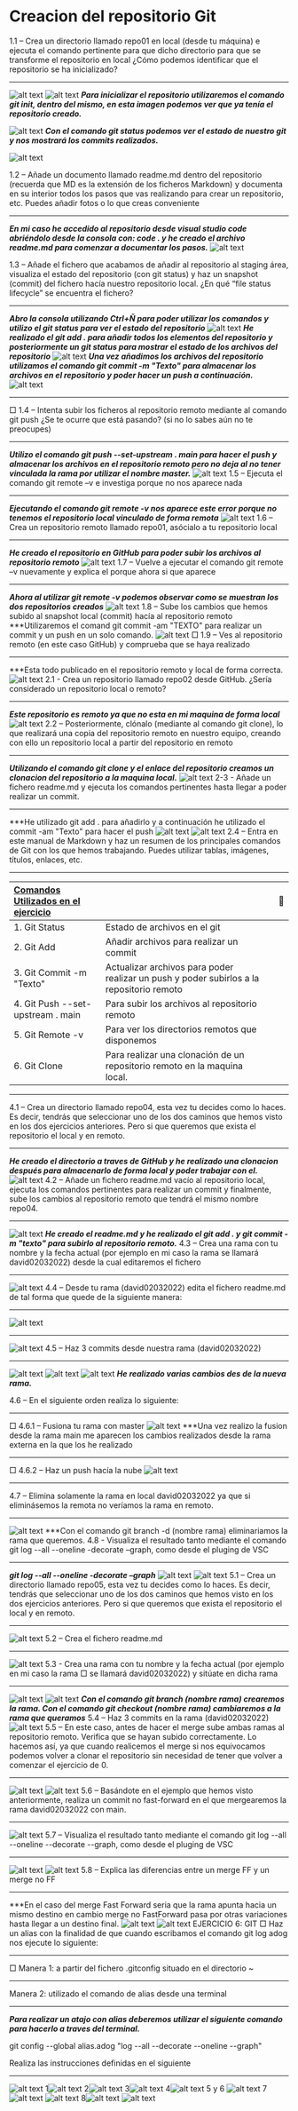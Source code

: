 # Creacion del repositorio Git
1.1 – Crea un directorio llamado repo01 en local (desde tu máquina) e ejecuta el comando
pertinente para que dicho directorio para que se transforme el repositorio en local 
¿Cómo podemos identificar que el repositorio se ha inicializado?
***
![alt text](image.png)
![alt text](image-1.png)
***Para inicializar el repositorio utilizaremos el comando git init, dentro del mismo, en esta imagen podemos ver que ya tenía el repositorio creado.***

![alt text](image-2.png)
***Con el comando git status podemos ver el estado de nuestro git y nos mostrará los commits realizados.***

![alt text](image-3.png)

1.2 – Añade un documento llamado readme.md dentro del repositorio (recuerda que MD es la extensión de los ficheros Markdown) y documenta en su interior todos los pasos que vas realizando para crear un repositorio, etc. 
Puedes añadir fotos o lo que creas conveniente
***
***En mi caso he accedido al repositorio desde visual studio code abriéndolo desde la consola con: code . y he creado el archivo readme.md para comenzar a documentar los pasos.***
![alt text](image-4.png)

1.3 – Añade el fichero que acabamos de añadir al repositorio al staging área, visualiza el estado del repositorio (con git status) y haz un snapshot (commit) del fichero hacía nuestro repositorio local. ¿En qué “file status lifecycle” se encuentra el fichero?
***
***Abro la consola utilizando Ctrl+Ñ para poder utilizar los comandos y utilizo el git status para ver el estado del repositorio***
![alt text](image-5.png)
***He realizado el git add . para añadir todos los elementos del repositorio  y posteriormente un git status para mostrar el estado de los archivos del repositorio***
![alt text](image-6.png)
***Una vez añadimos los archivos del repositorio utilizamos el comando git commit -m "Texto" para almacenar los archivos en el repositorio y poder hacer un push a continuación.***
![alt text](image-7.png)
***
□ 1.4 – Intenta subir los ficheros al repositorio remoto mediante al comando git push ¿Se te ocurre que
está pasando? (si no lo sabes aún no te preocupes)
***
***Utilizo el comando git push --set-upstream . main para hacer el push y almacenar los archivos en el repositorio remoto pero no deja al no tener vinculada la rama por utilizar el nombre master.***
![alt text](image-8.png)
1.5 – Ejecuta el comando git remote –v e investiga porque no nos aparece nada
***
***Ejecutando el comando git remote -v nos aparece este error porque no tenemos el repositorio local vinculado de forma remota***
![alt text](image-9.png)
1.6 – Crea un repositorio remoto llamado repo01, asócialo a tu repositorio local
***
***He creado el repositorio en GitHub para poder subir los archivos al repositorio remoto***
![alt text](image-10.png)
1.7 – Vuelve a ejecutar el comando git remote –v nuevamente y explica el porque ahora si que aparece
***
***Ahora al utilizar git remote -v podemos observar como se muestran los dos repositorios creados***
![alt text](image-11.png)
1.8 – Sube los cambios que hemos subido al snapshot local (commit) hacía al repositorio remoto
***Utilizaremos el comand git commit -am "TEXTO" para realizar un commit y un push en un solo comando. 
![alt text](image-12.png)
□ 1.9 – Ves al repositorio remoto (en este caso GitHub) y comprueba que se haya realizado
***
***Esta todo publicado en el repositorio remoto y local de forma correcta.
![alt text](image-13.png)
2.1 - Crea un repositorio llamado repo02 desde GitHub. ¿Sería considerado un repositorio
local o remoto?
***
***Este repositorio es remoto ya que no esta en mi maquina de forma local***
![alt text](image-14.png)
2.2 – Posteriormente, clónalo (mediante al comando git clone), lo que realizará una copia
del repositorio remoto en nuestro equipo, creando con ello un repositorio local a partir del
repositorio en remoto
***
***Utilizando el comando git clone y el enlace del repositorio creamos un clonacion del repositorio a la maquina local.***
![alt text](image-15.png)
2-3 - Añade un fichero readme.md y ejecuta los comandos pertinentes hasta llegar a poder
realizar un commit.
***
***He utilizado git add . para añadirlo y a continuación he utilizado el commit -am "Texto" para hacer el push
![alt text](image-16.png)
![alt text](image-17.png)
2.4 – Entra en este manual de Markdown y haz un resumen de los principales comandos de
Git con los que hemos trabajando. Puedes utilizar tablas, imágenes, títulos, enlaces, etc.
***
|[Comandos Utilizados en el ejercicio](https://medium.com/@davidbernalgonzalez/3-markdown-c82d88c1d222) | | | 🤯 |
|:--- |:---- |:----:| ----:|
|1. Git Status| Estado de archivos en el git
|2. Git Add   | Añadir archivos para realizar un commit
|3. Git Commit -m "Texto"  |  Actualizar archivos para poder realizar un push y poder subirlos a la repositorio remoto
|4. Git Push --set-upstream . main  | Para subir los archivos al repositorio remoto
|5. Git Remote -v | Para ver los directorios remotos que disponemos
|6. Git Clone | Para realizar una clonación de un repositorio remoto en la maquina local.

***
4.1 – Crea un directorio llamado repo04, esta vez tu decides como lo haces. Es decir, tendrás que
seleccionar uno de los dos caminos que hemos visto en los dos ejercicios anteriores. Pero si que
queremos que exista el repositorio el local y en remoto.
***
***He creado el directorio a traves de GitHub y he realizado una clonacion después para almacenarlo de forma local y poder trabajar con el.***
![alt text](image-19.png)
4.2 – Añade un fichero readme.md vacío al repositorio local, ejecuta los comandos pertinentes para
realizar un commit y finalmente, sube los cambios al repositorio remoto que tendrá el mismo nombre
repo04.
***
![alt text](image-20.png)
***He creado el readme.md y he realizado el git add . y git commit -m "texto" para subirlo al repositorio remoto.***
4.3 – Crea una rama con tu nombre y la fecha actual (por ejemplo en mi caso la rama se llamará
david02032022) desde la cual editaremos el fichero
***
![alt text](image-21.png)
4.4 – Desde tu rama (david02032022) edita el fichero readme.md de tal forma que quede de la siguiente
manera:
***
![alt text](image-22.png)
***
![alt text](image-24.png)
4.5 – Haz 3 commits desde nuestra rama (david02032022)
***
![alt text](image-26.png)
![alt text](image-25.png)
![alt text](image-27.png)
***He realizado varias cambios des de la nueva rama.***

4.6 – En el siguiente orden realiza lo siguiente:
___
□ 4.6.1 – Fusiona tu rama con master
![alt text](image-28.png)
***Una vez realizo la fusion desde la rama main me aparecen los cambios realizados desde la rama externa en la que los he realizado
___

□ 4.6.2 – Haz un push hacía la nube
![alt text](image-29.png)
*** 
4.7 – Elimina solamente la rama en local david02032022 ya que si eliminásemos la remota no veríamos la
rama en remoto.
***
![alt text](image-30.png)
***Con el comando git branch -d (nombre rama) eliminariamos la rama que queremos.
4.8 - Visualiza el resultado tanto mediante el comando git log --all --oneline -decorate –graph, como
desde el pluging de VSC
***
***git log --all --oneline -decorate –graph***
![alt text](image-31.png)
![alt text](image-32.png)
5.1 – Crea un directorio llamado repo05, esta vez tu decides como lo haces. Es decir, tendrás que
seleccionar uno de los dos caminos que hemos visto en los dos ejercicios anteriores. Pero si que
queremos que exista el repositorio el local y en remoto.
***
![alt text](image-33.png)
5.2 – Crea el fichero readme.md
***
![alt text](image-34.png)
5.3 - Crea una rama con tu nombre y la fecha actual (por ejemplo en mi caso la rama
□ se llamará david02032022) y sitúate en dicha rama
***
![alt text](image-35.png)
![alt text](image-36.png)
***Con el comando git branch (nombre rama) crearemos la rama.
Con el comando git checkout (nombre rama) cambiaremos a la rama que queramos***
5.4 – Haz 3 commits en la rama (david02032022)
![alt text](image-37.png)
5.5 – En este caso, antes de hacer el merge sube ambas ramas al repositorio remoto. Verifica que se hayan subido correctamente. Lo hacemos así, ya que cuando realicemos el merge si nos equivocamos podemos volver a clonar el repositorio sin necesidad de tener que volver a comenzar el ejercicio de 0.
***
![alt text](image-38.png)
![alt text](image-39.png)
5.6 – Basándote en el ejemplo que hemos visto anteriormente, realiza un commit no fast-forward en el que mergearemos la rama david02032022 con main.
***
![alt text](image-40.png)
5.7 – Visualiza el resultado tanto mediante el comando git log --all --oneline --decorate --graph, como desde el pluging de VSC
***
![alt text](image-41.png)
![alt text](image-42.png)
5.8 – Explica las diferencias entre un merge FF y un merge no FF
***
***En el caso del merge Fast Forward seria que la rama  apunta hacia un mismo destino en cambio  merge no FastForward pasa por otras variaciones hasta llegar a un destino final.
![alt text](image-43.png)
![alt text](image-44.png)
EJERCICIO 6: GIT
□ Haz un alias con la finalidad de que cuando escribamos el comando git log adog nos ejecute lo
siguiente:
***
□ Manera 1: a partir del fichero .gitconfig situado en el directorio ~
***
Manera 2: utilizado el comando de alias desde una terminal
***
***Para realizar un atajo con alias deberemos utilizar el siguiente comando para hacerlo a traves del terminal.***

git config --global alias.adog "log --all --decorate --oneline --graph"

Realiza las instrucciones definidas en el siguiente
***
![alt text](image-46.png)
1![alt text](image-45.png)
2![alt text](image-47.png)
3![alt text](image-48.png)
4![alt text](image-49.png)
5 y 6 ![alt text](image-50.png)
7![alt text](image-51.png)
![alt text](image-52.png)
8![alt text](image-53.png)
![alt text](image-54.png)
